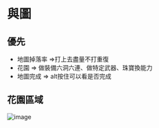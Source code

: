 # 與圖
## 優先
- 地圖掉落率 =>打上去盡量不打重復 
- 花園  => 做裝備六洞六連、做特定武器、珠寶換能力
- 地圖完成 => alt按住可以看是否完成

## 花園區域
![image](https://i.imgur.com/DtHHska.png)